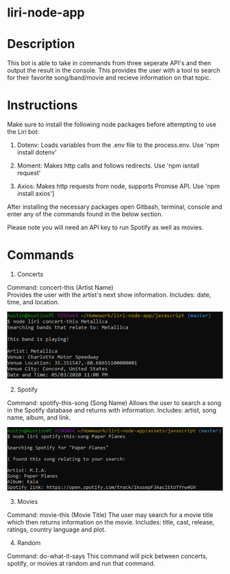 # liri-node-app

# Description

This bot is able to take in commands from three seperate API's and then output the result in the console. This provides the user
with a tool to search for their favorite song/band/movie and recieve information on that topic.

# Instructions

Make sure to install the following node packages before attempting to use the Liri bot:

1. Dotenv: Loads variables from the .env file to the process.env. Use 'npm install dotenv'

2. Moment: Makes http calls and follows redirects. Use 'npm isntall request'

3. Axios: Makes http requests from node, supports Promise API. Use 'npm install axios']

After installing the necessary packages open Gitbash, terminal, console and enter any of the commands found in the below section.

Please note you will need an API key to run Spotify as well as movies.

# Commands

1. Concerts

  Command: concert-this (Artist Name)  
  Provides the user with the artist's next show information. Includes: date, time, and location.
  
  ![image of concerts](/assets/images/concert.png)
  
  2. Spotify
  
  Command: spotify-this-song (Song Name)
  Allows the user to search a song in the Spotify database and returns with information. Includes: artist, song name, album, and link.
  
  ![image of concerts](/assets/images/spot-song.png)
  
  3. Movies
  
  Command: movie-this (Movie Title)
  The user may search for a movie title which then returns information on the movie.
  Includes: title, cast, release, ratings, country language and plot.
  
  4. Random
  
  Command: do-what-it-says
  This command will pick between concerts, spotify, or movies at random and run that command.

